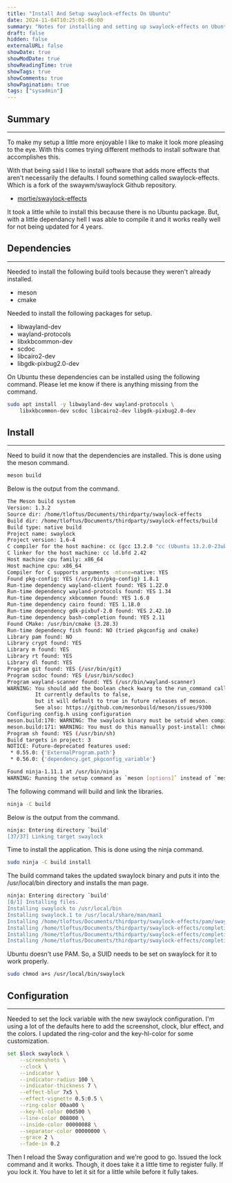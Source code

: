 ```yaml
---
title: "Install And Setup swaylock-effects On Ubuntu"
date: 2024-11-04T10:25:01-06:00
summary: "Notes for installing and setting up swaylock-effects on Ubuntu."
draft: false
hidden: false
externalURL: false
showDate: true
showModDate: true
showReadingTime: true
showTags: true
showComments: true
showPagination: true
tags: ["sysadmin"]
---
```


## Summary
---

To make my setup a little more enjoyable I like to make it look more pleasing to
the eye. With this comes trying different methods to install software that
accomplishes this.

With that being said I like to install software that adds more effects that
aren't necessarily the defaults. I found something called swaylock-effects.
Which is a fork of the swaywm/swaylock Github repository.

- [mortie/swaylock-effects](https://github.com/mortie/swaylock-effects)

It took a little while to install this because there is no Ubuntu package. But,
with a little dependancy hell I was able to compile it and it works really well
for not being updated for 4 years.

## Dependencies
---

Needed to install the following build tools because they weren't already
installed.

- meson
- cmake

Needed to install the following packages for setup.

- libwayland-dev
- wayland-protocols
- libxkbcommon-dev
- scdoc
- libcairo2-dev
- libgdk-pixbug2.0-dev

On Ubuntu these dependencies can be installed using the following command.
Please let me know if there is anything missing from the command.

```sh
sudo apt install -y libwayland-dev wayland-protocols \
    libxkbcommon-dev scdoc libcairo2-dev libgdk-pixbug2.0-dev
```

## Install
---

Need to build it now that the dependencies are installed. This is done using 
the meson command. 

```sh
meson build
```
Below is the output from the command.

```sh
The Meson build system
Version: 1.3.2
Source dir: /home/tloftus/Documents/thirdparty/swaylock-effects
Build dir: /home/tloftus/Documents/thirdparty/swaylock-effects/build
Build type: native build
Project name: swaylock
Project version: 1.6-4
C compiler for the host machine: cc (gcc 13.2.0 "cc (Ubuntu 13.2.0-23ubuntu4) 13.2.0")
C linker for the host machine: cc ld.bfd 2.42
Host machine cpu family: x86_64
Host machine cpu: x86_64
Compiler for C supports arguments -mtune=native: YES 
Found pkg-config: YES (/usr/bin/pkg-config) 1.8.1
Run-time dependency wayland-client found: YES 1.22.0
Run-time dependency wayland-protocols found: YES 1.34
Run-time dependency xkbcommon found: YES 1.6.0
Run-time dependency cairo found: YES 1.18.0
Run-time dependency gdk-pixbuf-2.0 found: YES 2.42.10
Run-time dependency bash-completion found: YES 2.11
Found CMake: /usr/bin/cmake (3.28.3)
Run-time dependency fish found: NO (tried pkgconfig and cmake)
Library pam found: NO
Library crypt found: YES
Library m found: YES
Library rt found: YES
Library dl found: YES
Program git found: YES (/usr/bin/git)
Program scdoc found: YES (/usr/bin/scdoc)
Program wayland-scanner found: YES (/usr/bin/wayland-scanner)
WARNING: You should add the boolean check kwarg to the run_command call.
         It currently defaults to false,
         but it will default to true in future releases of meson.
         See also: https://github.com/mesonbuild/meson/issues/9300
Configuring config.h using configuration
meson.build:170: WARNING: The swaylock binary must be setuid when compiled without libpam
meson.build:171: WARNING: You must do this manually post-install: chmod a+s /path/to/swaylock
Program sh found: YES (/usr/bin/sh)
Build targets in project: 3
NOTICE: Future-deprecated features used:
 * 0.55.0: {'ExternalProgram.path'}
 * 0.56.0: {'dependency.get_pkgconfig_variable'}

Found ninja-1.11.1 at /usr/bin/ninja
WARNING: Running the setup command as `meson [options]` instead of `meson setup [options]` is ambiguous and deprecated.
```

The following command will build and link the libraries.

```sh
ninja -C build
```

Below is the output from the command.

```sh
ninja: Entering directory `build'
[37/37] Linking target swaylock
```

Time to install the application. This is done using the ninja command.

```sh
sudo ninja -C build install
```

The build command takes the updated swaylock binary and puts it into the
/usr/local/bin directory and installs the man page.

```sh
ninja: Entering directory `build'
[0/1] Installing files.
Installing swaylock to /usr/local/bin
Installing swaylock.1 to /usr/local/share/man/man1
Installing /home/tloftus/Documents/thirdparty/swaylock-effects/pam/swaylock to /usr/local/etc/pam.d
Installing /home/tloftus/Documents/thirdparty/swaylock-effects/completions/zsh/_swaylock to /usr/local/share/zsh/site-functions
Installing /home/tloftus/Documents/thirdparty/swaylock-effects/completions/bash/swaylock to /usr/share/bash-completion/completions
Installing /home/tloftus/Documents/thirdparty/swaylock-effects/completions/fish/swaylock.fish to /usr/local/share/fish/vendor_completions.d
```

Ubuntu doesn't use PAM. So, a SUID needs to be set on swaylock for it to work
properly.

```sh
sudo chmod a+s /usr/local/bin/swaylock
```

## Configuration
---

Needed to set the lock variable with the new swaylock configuration. I'm using a
lot of the defaults here to add the screenshot, clock, blur effect, and the colors.
I updated the ring-color and the key-hl-color for some customization.

```sh
set $lock swaylock \
	--screenshots \
	--clock \
	--indicator \
	--indicator-radius 100 \
	--indicator-thickness 7 \
	--effect-blur 7x5 \
	--effect-vignette 0.5:0.5 \
	--ring-color 00aa00 \
	--key-hl-color 00d500 \
	--line-color 008000 \
	--inside-color 00000088 \
	--separator-color 00000000 \
	--grace 2 \
	--fade-in 0.2
```

Then I reload the Sway configuration and we're good to go. Issued the lock
command and it works. Though, it does take it a little time to register fully.
If you lock it. You have to let it sit for a little while before it fully takes.
